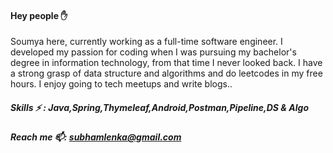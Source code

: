 #### Hey people :raised_hand:
Soumya here, currently working as a full-time software engineer. I developed my passion for coding when I was pursuing my bachelor's degree in information technology, from that time I never looked back. I have a strong grasp of data structure and algorithms and do leetcodes in my free hours. I enjoy going to tech meetups and write blogs..
  
##### Skills ⚡ : Java,Spring,Thymeleaf,Android,Postman,Pipeline,DS & Algo<br>

##### Reach me 📫: subhamlenka@gmail.com

<!--
**subhamlenka/subhamlenka** is a ✨ _special_ ✨ repository because its `README.md` (this file) appears on your GitHub profile.

Here are some ideas to get you started:

- 🔭 I’m currently working on ...
- 🌱 I’m currently learning ...
- 👯 I’m looking to collaborate on ...
- 🤔 I’m looking for help with ...
- 💬 Ask me about ...
- 📫 How to reach me: ...
- 😄 Pronouns: ...
- ⚡ Fun fact: ...
-->
